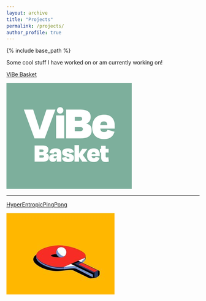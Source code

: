 ```yaml
---
layout: archive
title: "Projects"
permalink: /projects/
author_profile: true
---
```


{% include base_path %}

Some cool stuff I have worked on or am currently working on!

[ViBe Basket](/vibebasket/)

[![vibebasket.png](/images/vibebasket3.png)](/vibebasket)

---

[HyperEntropicPingPong](/hepp/)

[![hepp.jpg](/images/hepp.jpg)](/hepp)
